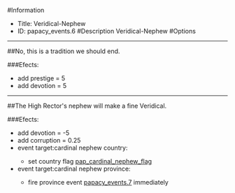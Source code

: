 #Information
 - Title: Veridical-Nephew
 - ID: papacy_events.6
#Description
Veridical-Nephew
#Options

___
##No, this is a tradition we should end.

###Efects:<ul><li>add prestige = 5</li><li>add devotion = 5</li></ul>

___
##The High Rector's nephew will make a fine Veridical.

###Efects:<ul><li>add devotion = -5</li><li>add corruption = 0.25</li><li>event target:cardinal nephew country:</li><ul><li>set country flag [pap_cardinal_nephew_flag](../flags/pap_cardinal_nephew_flag.md)</li></ul><li>event target:cardinal nephew province:</li><ul><li>fire province event [papacy_events.7](papacy_events.7_slug) immediately </li></ul></ul>

